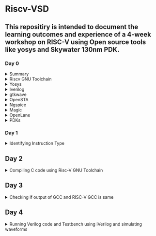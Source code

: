 # Riscv-VSD

## This repositiry is intended to document the learning outcomes and experience of a 4-week workshop on RISC-V using Open source tools like yosys and Skywater 130nm PDK.

### Day 0

<details>
 <summary> Summary </summary>
	
Installed all required tools.
</details>	
	<details>
    <summary> Riscv GNU Toolchain</summary>

  ```bash 
    git clone https://github.com/riscv/riscv-gnu-toolchain
    sudo apt-get install autoconf automake autotools-dev curl python3 python3-pip libmpc-dev libmpfr-dev libgmp-dev gawk build-essential bison flex texinfo gperf libtool   
    patchutils bc zlib1g-dev libexpat-dev ninja-build git cmake libglib2.0-dev
    ./configure --prefix=/opt/riscv
    make
  ```
    
  ![gnutool](https://github.com/SahilPrabhu/riscv-vsd/assets/92974277/837c8d1f-48fb-4c40-9465-0d56a78147fa)
  ![gnutool2](https://github.com/SahilPrabhu/riscv-vsd/assets/92974277/22b75d96-368b-4af9-ab8d-3d12be9addd2)

  </details>
 <details>
 <summary> Yosys </summary>
   
```bash
git clone https://github.com/YosysHQ/yosys.git
cd yosys 
sudo apt install make 
sudo apt-get install build-essential clang bison flex \
    libreadline-dev gawk tcl-dev libffi-dev git \
    graphviz xdot pkg-config python3 libboost-system-dev \
    libboost-python-dev libboost-filesystem-dev zlib1g-dev
make config-gcc
make 
sudo make install
```
</details>
<details>
<summary> Iverilog </summary>
  
  ```bash
sudo apt-get install iverilog
 ```
![iverilog](https://github.com/SahilPrabhu/riscv-vsd/assets/92974277/cfaff753-c5cd-4c0f-ae22-ecca83fd724d)
</details>
<details>
 <summary> gtkwave </summary>
  
  ```bash
sudo apt-get install gtkwave
 ```
![gtkwave](https://github.com/SahilPrabhu/riscv-vsd/assets/92974277/8405619b-76be-4f70-bcbb-063253a1c740)
</details>
<details>
 <summary> OpenSTA </summary>

 ```bash
git clone https://github.com/The-OpenROAD-Project/OpenSTA.git
cd OpenSTA
mkdir build
cd build
cmake ..
make
```
![opensta](https://github.com/SahilPrabhu/riscv-vsd/assets/92974277/4a8b624d-3615-4e2f-bae4-67b821ac4271)
</details>
<details>
  <summary> Ngspice </summary>

 ```bash
tar -zxvf ngspice-37.tar.gz
cd ngspice-37
mkdir release
cd release
../configure  --with-x --with-readline=yes --disable-debug
make
sudo make install
 ```
![ngspice1](https://github.com/SahilPrabhu/riscv-vsd/assets/92974277/797366ca-cfe9-40d5-b8dd-b1ae07bca036)
</details>
<details>
<summary> Magic </summary>
  
  ```bash
sudo apt-get install m4
sudo apt-get install tcsh
sudo apt-get install csh
sudo apt-get install libx11-dev
sudo apt-get install tcl-dev tk-dev
sudo apt-get install libcairo2-dev
sudo apt-get install mesa-common-dev libglu1-mesa-dev
sudo apt-get install libncurses-dev
 ```
![magic1](https://github.com/SahilPrabhu/riscv-vsd/assets/92974277/efadb056-1548-4298-865b-a29e4beba0f5)
![magic2](https://github.com/SahilPrabhu/riscv-vsd/assets/92974277/530caf36-3315-41a3-a979-ef287589e9a3)
![magic3](https://github.com/SahilPrabhu/riscv-vsd/assets/92974277/ca33ac28-baf6-42e8-b6cc-8a10bab02a1a)
![magicmain](https://github.com/SahilPrabhu/riscv-vsd/assets/92974277/bef109c7-7bc7-46b9-9e01-f9ba476eef6b)
</details>
<details>
<summary> OpenLane </summary>
  
```bash
sudo apt-get update
sudo apt-get upgrade
sudo apt install -y build-essential python3 python3-venv python3-pip make git
sudo apt install apt-transport-https ca-certificates curl software-properties-common
curl -fsSL https://download.docker.com/linux/ubuntu/gpg | sudo gpg --dearmor -o /usr/share/keyrings/docker-archive-keyring.gpg
echo "deb [arch=amd64 signed-by=/usr/share/keyrings/docker-archive-keyring.gpg] https://download.docker.com/linux/ubuntu $(lsb_release -cs) stable" | sudo tee /etc/apt/sources.list.d/docker.list > /dev/null
sudo apt update
sudo apt install docker-ce docker-ce-cli containerd.io
sudo docker run hello-world
sudo groupadd docker
sudo usermod -aG docker $USER
sudo reboot
```
![openlane1](https://github.com/SahilPrabhu/riscv-vsd/assets/92974277/9f616a42-5d3f-4f03-a859-6896ff12da5f)
![openlane2](https://github.com/SahilPrabhu/riscv-vsd/assets/92974277/2683c2ce-5b9e-43b3-bbc8-504f57317103)
![openlanemain](https://github.com/SahilPrabhu/riscv-vsd/assets/92974277/88070cfb-9af7-4520-a203-0f5687bfd2ff)
</details>
<details>
  <summary> PDKs </summary>

```bash
cd $HOME
git clone https://github.com/The-OpenROAD-Project/OpenLane
cd OpenLane
make
make test
```
![openlanemain2](https://github.com/SahilPrabhu/riscv-vsd/assets/92974277/a2dfe03b-cb5b-4ebb-a7a1-6c9b40947f78)

</details>

### Day 1
<details>
<summary>Identifying Instruction Type</summary>
<br><br>
<strong>In RISC-V, the base instruction format is a 32-bit instruction word divided into several fields. The basic format consists of opcode, rd (destination register), funct3 (function 3), rs1 (source register 1), imm (immediate value), and funct7 (function 7). This design allows for a wide range of instructions while maintaining simplicity and flexibility, which are key principles of the RISC-V architecture.</strong>
	
<br><br>
 
```add r6,r2,r1``` 
<br><br>
This is an R type instruction - instructions using 3 register inputs
– add, xor, mul —arithmetic/logical operations.

32-bit instruction format of R-format:
<ul>
<li>opcode: Partially identifies the operation type (add in this case) (Bit 0 to Bit 6)</li>
<li>rd: Specifies the destination register where the result will be stored (r6) (Bit 7 to Bit 11)</li>
<li>funct3: Further encodes the operation (000 for addition) (Bit 12 to Bit 14)</li>
<li>rs1: Specifies the first source register to be added (r2) (Bit 15 to Bit 19)</li>
<li>rs2: Specifies the second source register to be add (r1) (Bit 20 to Bit 24)</li>
<li>funct7: Specifies the exact operation to be executed (Bit 25 to Bit 31)</li>
</ul>


```add x1, x2, x3  R-type``` <br>
0000000 00011 00010  &emsp; 000  &emsp; &nbsp;&ensp; 00001 &emsp; 0110011 <br>
funct7 &emsp; &nbsp; x3 &emsp;  &ensp; x2  &emsp;  &ensp;funct3 &emsp; &emsp;x1  &emsp;  &ensp;opcode

![rv-32bit](https://github.com/SahilPrabhu/riscv-vsd/assets/92974277/2f492828-7592-4467-9083-f02a935318d5)
</details>

## Day 2
<details>
<summary>Compiling C code using Risc-V GNU Toolchain</summary>
	
```bash
#include<stdio.h>
int main() {
  int sum=0, i=1, n=100;
  for(i = 1; i <= n; ++i){
    sum += 1;
  }
  printf("Sum of numbers from 1 to %d is %d \n",n,sum);
  return 0;
}
```
<details>
<summary>optimization -O1</summary>

```riscv64-unknown-elf-gcc -O1 -mabi=lp64  -o sum.o sum.c```
 
![optimization_1](https://github.com/SahilPrabhu/riscv-vsd/assets/92974277/a4c92f40-a159-4448-8662-8e483592cc64)
</details>
<details>
<summary>optimization -Ofast</summary>

```riscv64-unknown-elf-gcc -Ofast -mabi=lp64  -o sum1ton.o sum1ton.c```
 
![optimization_fast](https://github.com/SahilPrabhu/riscv-vsd/assets/92974277/69fa4d0d-cbd5-4dc9-a884-4a722516f741)
</details>
</details>

## Day 3
<details>
<summary>Checking if output of GCC and RISC-V GCC is same </summary>
<br>
The C code should give the same output when compiled using GCC X86 Compiler (F1) and riscv compiler (F2) (SPIKE Simulation)

<br> <br>

	
![Screenshot from 2024-03-03 15-37-56](https://github.com/SahilPrabhu/riscv-vsd/assets/92974277/6a2b1dba-737a-4ffe-aaf9-7f435e967ad3)

![Screenshot from 2024-03-03 15-41-06](https://github.com/SahilPrabhu/riscv-vsd/assets/92974277/e94d3438-c6f4-4c08-ba6a-bfbb9fe714ea)

</details>

## Day 4
<details>
<summary>Running Verilog code and Testbench using IVerilog and simulating waveforms</summary>
<br>
Instruction to be run -

 ```bash
Instruction 1:add r6,r2,r1
```
<br>
<strong>Verilog Design Code</strong>

```bash
iiitb_rv32i.v
```
<br>
<strong>Verilog Testbench</strong>

```bash
iiitb_rv32i_tb.v
```
<br>

![Screenshot from 2024-03-03 17-42-41](https://github.com/SahilPrabhu/riscv-vsd/assets/92974277/1411c325-b5fb-4a11-89b3-3911185fb554)

```
GTK Waveform Simulations
```

![Screenshot from 2024-03-03 22-42-07](https://github.com/SahilPrabhu/riscv-vsd/assets/92974277/0d28eadb-775d-4bb5-a37a-57d0181fbf64)

</details>
